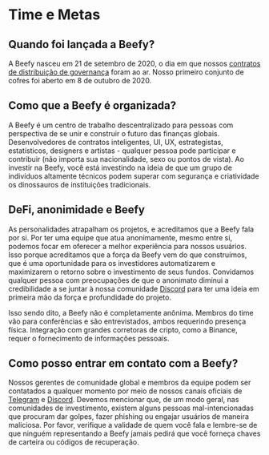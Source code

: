 # Time e Metas

## **Quando foi lançada a Beefy?**

A Beefy nasceu em 21 de setembro de 2020, o dia em que nossos [contratos de distribuição de governança](https://medium.com/beefyfinance/bifi-contracts-are-live-on-mainnet-6080577269d7) foram ao ar. Nosso primeiro conjunto de cofres foi aberto em 8 de outubro de 2020.

## Como que a Beefy é organizada?

A Beefy é um centro de trabalho descentralizado para pessoas com perspectiva de se unir e construir o futuro das finanças globais. Desenvolvedores de contratos inteligentes, UI, UX, estrategistas, estatísticos, designers e artistas - qualquer pessoa pode participar e contribuir (não importa sua nacionalidade, sexo ou pontos de vista). Ao investir na Beefy, você está investindo na ideia de que um grupo de indivíduos altamente técnicos podem superar com segurança e criatividade os dinossauros de instituições tradicionais.

## DeFi, anonimidade e Beefy

As personalidades atrapalham os projetos, e acreditamos que a Beefy fala por si. Por ter uma equipe que atua anonimamente, mesmo entre si, podemos focar em oferecer a melhor experiência para nossos usuários. Isso porque acreditamos que a força da Beefy vem do que construímos, que é uma oportunidade para os investidores automatizarem e maximizarem o retorno sobre o investimento de seus fundos. Convidamos qualquer pessoa com preocupações de que o anonimato diminui a credibilidade a se juntar à nossa comunidade [Discord](https://discord.gg/yq8wfHd) para ter uma ideia em primeira mão da força e profundidade do projeto.

Isso sendo dito, a Beefy não é completamente anônima. Membros do time vão para conferências e são entrevistados, ambos requerindo presença física. Integração com grandes corretoras de cripto, como a Binance, requer o fornecimento de informações pessoais.

## **Como posso entrar em contato com a Beefy?**

Nossos gerentes de comunidade global e membros da equipe podem ser contatados a qualquer momento por meio de nossos canais oficiais de [Telegram](https://t.me/beefyfinance) e [Discord](https://discord.gg/yq8wfHd). Devemos mencionar que, de um modo geral, nas comunidades de investimento, existem alguns pessoas mal-intencionadas que procuram dar golpes, fazer phishing ou engajar usuários de maneira maliciosa. Por favor, verifique a validade de quem você fala e lembre-se de que ninguém representando a Beefy jamais pedirá que você forneça chaves de carteira ou códigos de recuperação.
